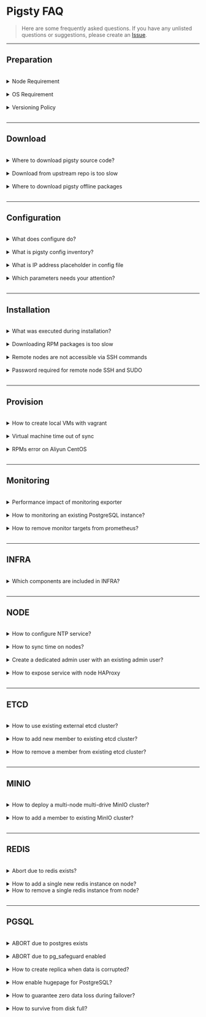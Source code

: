 # Pigsty FAQ

> Here are some frequently asked questions. If you have any unlisted questions or suggestions, please create an [Issue](https://github.com/Vonng/pigsty/issues/new).


----------------

## Preparation


<br>
<details><summary>Node Requirement</summary>

CPU Architecture: `x86_64`. `arm` is not supported yet.

CPU Number: **1** core for common node, at least **2** core for admin node.

Memory: at least **1GB** for common node, at least **2GB** for admin node.

It is recommended to use at least 3~4 x (2C / 4G / 100G) nodes for a serious production deployment.

</details><br>



<details><summary>OS Requirement</summary>

Pigsty is developed and tested on CentOS 7.9, Rocky 8.6 & 9.0 now. RHEL, Alma, Oracle, and any EL compatible distribution also works.

!> We strongly recommend using EL 7.9, 8.6, and 9.0 to avoid meaningless efforts on RPM troubleshooting.

</details><br>



<details><summary>Versioning Policy</summary>

!> Please always use a **version-specific** [release](https://github.com/Vonng/pigsty/releases), do not use the GitHub `master` branch unless you known what you are doing.

Pigsty use semantic version number such as: `<major>. <minor>. <release>`.

Major updates means some fundamental changes and huge features, minor version updates means new features, bumping package version, and minor API changes.
Release version updates means bug fixes and doc updates, and it does change offline package versions (i.e., v1.0.1 and v1.0.0 will use the same `pkg.tgz`).

Pigsty trys to release a Minor Release every 1-3 months and a Major Release every 1-2 years.

</details><br>




----------------

## Download


<br>
<details><summary>Where to download pigsty source code?</summary>

!> `bash -c "$(curl -fsSL http://download.pigsty.cc/get)"`

Executing the above command will automatically download the latest stable version of `pigsty.tgz` and extract it to the `~/pigsty` dir.
You can also manually download a specific version of Pigsty source code from the following location.
If you need to install it in an environment without Internet, you can download it in advance and upload it to the production server via scp/sftp, etc.

</details><br>


<details><summary>Download from upstream repo is too slow</summary>

TBD

</details><br>


<details><summary>Where to download pigsty offline packages</summary>

TBD

</details><br>



----------------

## Configuration


<br>
<details><summary>What does configure do?</summary>

!> Detect the environment, generate the configuration, enable the offline package (optional), and install the essential tool Ansible.

After downloading the Pigsty source package and unpacking it, you need first to execute `./configure` to complete the environment [configure](INSTALL#configure).

Pigsty will check if the current environment meets the installation requirements and generate the recommended config file `pigsty.yml` based on the current machine environment. In the `files/conf/` directory, there are a series of config files named `pigsty-*.yml` that can be used as reference templates for configuration in different scenarios, specified by `-m`.

The Configure installs Ansible, which generally comes with this package as the default source for the node, or from within the offline pkg if it exists.



</details><br>


<details><summary>What is pigsty config inventory?</summary>

!> The source root `pigsty.yml` is the default, unique config source.

Pigsty has one and only one [config file](CONFIG#inventory): [`pigsty.yml`](https://github.com/Vonng/pigsty/blob/master/pigsty.yml) in the source root dir, which describes the state of the entire environment.

In `ansible.cfg` in the same dir: `inventory = pigsty.yml` specifies this file as the default config file, or you can use the `-i` parameter when executing the playbook, restricting the use of a config file from another location. In addition, if you use CMDB as the config source, please modify the config in CMDB.



</details><br>


<details><summary>What is IP address placeholder in config file</summary>

!> Pigsty uses `10.10.10.10` as a placeholder for the current node IP, which will be replaced with the primary IP of the current node during the configure.

When the `configure` detects multiple NICs with multiple IPs on the current node, the config wizard will prompt for the **primary** IP to be used, i.e., **the IP used by the user to access the node from the internal network**. Note that please do not use the public IP.

This IP will be used to replace `10.10.10.10` in the config file template.

</details><br>



<details><summary>Which parameters needs your attention?</summary>

!> Usually, in a singleton installation, there is no need to make any adjustments to the config files.

Pigsty provides 220+ config parameters to customize the entire infra/platform/database.  However, there are a few parameters that can be adjusted in advance if needed:

* When accessing web service components, the domain name is [`infra_portal`](PARAM#infra_portal) (some services can only be accessed using the domain name through the Nginx proxy).
* Pigsty assumes that a `/data` dir exists to hold all data; you can adjust these paths if the data disk mount point differs from this.



</details><br>




----------------

## Installation



<br>
<details><summary>What was executed during installation?</summary>

!> When running `make install`, `ansible-playbook` is called to perform the preconfigured playbook [`infra.yml`](infra.yml) to complete the installation on the meta node.

The `configure` generates the config file by default and marks the current node as an admin  node and an infra node. And `make install` executes the Pigsty meta node initialization playbook `infra.yml`,
deploys the infra components, and initializes the meta node like a normal node on which a singleton PostgreSQL is deployed as CMDB.

</details><br>




<details><summary>Downloading RPM packages is too slow</summary>

!> It is best to use offline packages or configure a [proxy server](PARAM#CONNECT) or a local repo.

Pigsty has used domestic yum repos for downloads whenever possible. However, a few packages are still affected by **GFW**, resulting in slow downloads, such as related software downloaded directly from Github. The following solutions are available.

1. Pigsty provides an offline package, which pre-packages all software and its dependencies, and can skip the step of downloading software from the Internet.

2. Specify a proxy server via [`proxy_env`](PARAM#proxy_env) to download via proxy server.

3. Use other domestic available repos via [`infra_portal`](PARAM#infra_portal).

</details><br>




<details><summary>Remote nodes are not accessible via SSH commands</summary>

!> Specify a different port via the host instance-level [`ansible connection parameters`](PARAM#ansible_host).

Consider using **Ansible connection parameters** if the target machine is hidden behind an SSH springboard machine or if some customizations have been made that cannot be accessed directly using `ssh ip`. Additional SSH ports can be specified with `ansible_port` or `ansible_host` for SSH Alias.

```bash
pg-test:
  vars: { pg_cluster: pg-test }
  hosts:
    10.10.10.11: {pg_seq: 1, pg_role: primary, ansible_host: node-1 }
    10.10.10.12: {pg_seq: 2, pg_role: replica, ansible_port: 22223, ansible_user: admin }
    10.10.10.13: {pg_seq: 3, pg_role: offline, ansible_port: 22224 }
```

</details><br>




<details><summary>Password required for remote node SSH and SUDO</summary>

!> Use the `-k` and `-K` parameters, enter the password at the prompt, and refer to admin provisioning.

**When performing deployments and changes**, the admin user used **must** have `ssh` and `sudo` privileges for all nodes. Password-free is not required.
You can pass in ssh and sudo passwords via the `-k|-K` parameter when executing the playbook or even use another user to run the playbook via `-e`[`ansible_host`](PARAM#connect)`=<another_user>`.
However, Pigsty strongly recommends configuring SSH **passwordless login** with passwordless `sudo` for the admin user.


</details><br>





----------------

## Provision


<br>
<details><summary>How to create local VMs with vagrant</summary>

!> The first time you use Vagrant to pull up a particular OS repo, it will download the corresponding BOX.

Pigsty sandboxes use CentOS 7 by default, and Vagrant will download the `CentOS/7` ISO repo Box the first time the VM is started.

Using a proxy may increase the download speed. Downloading CentOS7 Box only needs to be done the first time the sandbox is started, and will be reused directly when the sandbox is subsequently rebuilt.

Users can also choose to create the required VM manually by downloading the CentOS 7 installation ISO repos.

</details><br>



<details><summary>Virtual machine time out of sync</summary>

!> `sudo ntpdate -u pool.ntp.org`

The time within the VM may not be consistent with the host after the Virtualbox shutdown. You can try the following command: `make sync` to force NTP time sync.

It can solve the problem of no data on the monitoring system after a long hibernation or shutdown and reboot. In addition, restarting the VM can also force a time reset without Internet access: `make dw4; make up4`.

</details><br>




<details><summary>RPMs error on Aliyun CentOS</summary>

!> Aliyun CentOS 7.9 server has DNS caching service `nscd` installed by default. Just remove it.

Aliyun's CentOS 7.9 repo has `nscd` installed by default, locking out the glibc version, which can cause RPM dependency errors during installation.

```bash
"Error: Package: nscd-2.17-307.el7.1.x86_64 (@base)"
```

Run `yum remove -y nscd` on all nodes to resolve this issue, and with Ansible, you can batch.

```bash
ansible all -b -a 'yum remove -y nscd'
```

</details><br>




----------------

## Monitoring


<br>
<details><summary>Performance impact of monitoring exporter</summary>

!> TBD

Not very much, 200ms per 10 ~ 15 seconds.

</details><br>


<details><summary>How to monitoring an existing PostgreSQL instance?</summary>

!> TBD

Check [PGSQL Monitor](PGSQL-MONITOR) for details.

</details><br>


<details><summary>How to remove monitor targets from prometheus?</summary>

!> TBD

```bash
./pgsql-rm.yml -t prometheus -l <cls>     # remove prometheus targets of cluster 'cls'
```

Or

```bash
bin/pgmon-rm <ins>     # shortcut for removing prometheus targets of pgsql instance 'ins'
```

</details><br>


----------------

## INFRA


<br>
<details><summary>Which components are included in INFRA?</summary>

- Ansible for automation, deployment, administration;
- Nginx for exposing any WebUI service and serve the yum repo;
- Self-Signed CA for SSL/TLS certificates;
- Prometheus for monitoring metrics
- Grafana for monitoring/visualization
- Loki for logging collection
- AlertManager for alerts aggregation
- Chronyd for NTP time sync
- DNSMasq for dns registration and resolve
- ETCD as DCS for PGSQL HA; (dedicate module)
- PostgreSQL on meta nodes as CMDB; (optional)
- Docker for stateless application & tools (optional) 


</details><br>



----------------

## NODE


<br>
<details><summary>How to configure NTP service?</summary>

!> If NTP is not configured, use a public NTP service or sync time with the admin node.

If your nodes already have NTP configured, you can leave it be by setting `node_ntp_enabled` to `false`.

Otherwise, if you have the Internet access, you can use public NTP service such as `pool.ntp.org`.

If you don't have Internet access, at least you can sync time with the admin node with:

```bash
node_ntp_servers:                 # NTP servers in /etc/chrony.conf
  - pool cn.pool.ntp.org iburst
  - pool ${admin_ip} iburst       # assume non-admin nodes does not have internet access
```

</details>


<br>
<details><summary>How to sync time on nodes?</summary>

!> Use `chronyc` to sync time. You have to configure NTP service first.

```bash
ansible all -b -a 'chronyc -a makestep'     # sync time
```

You can replace `all` with any group or host IP address to limit execution scope.

</details>



<br>
<details><summary>Create a dedicated admin user with an existing admin user?</summary>

!> `./node.yml -k -K -e ansible_user=<another_admin> -t node_admin`

This will create an admin user specified by [`node_admin_username`](PARAM#node_admin_username) on that node with existing admin user.

</details>


<br>
<details><summary>How to expose service with node HAProxy</summary>

!> TBD

</details><br>









----------------

## ETCD

<br>
<details><summary>How to use existing external etcd cluster?</summary>

!> Define them in the `etcd` group as usual. 

The special group `etcd` will be used as pg dcs servers, you can initialize them with `etcd.yml` or use existing external etcd cluster.

</details><br>


<details><summary>How to add new member to existing etcd cluster?</summary>

!> Check [Add member to etcd cluster](ETCD-ADMIN#add-member)

```bash
etcdctl member add <etcd-?> --learner=true --peer-urls=https://<new_ins_ip>:2380 # on admin node
./etcd.yml -l <new_ins_ip> -e etcd_init=existing                                 # init new etcd member
etcdctl member promote <new_ins_server_id>                                       # on admin node
```

</details><br>


<details><summary>How to remove a member from existing etcd cluster?</summary>

!> Check [Remove member from etcd cluster](ETCD-ADMIN#remove-member)

```bash
etcdctl member remove <etcd_server_id>   # kick member out of cluster (on admin node)
./etcd.yml -l <ins_ip> -t etcd_purge     # purge etcd instance
```


</details><br>




----------------

## MINIO

<br>
<details><summary>How to deploy a multi-node multi-drive MinIO cluster?</summary>

!> TBD

</details><br>


<details><summary>How to add a member to existing MinIO cluster?</summary>

!> TBD

</details><br>





----------------

## REDIS

<br>
<details><summary>Abort due to redis exists?</summary>

!> use `redis_clean = true` and `redis_safeguard = false` to force clean redis data

</details>


<br>
<details><summary>How to add a single new redis instance on node?</summary>

!> Use `bin/redis-add <ip> <port>` to deploy a new redis instance on node.

</details>


<details><summary>How to remove a single redis instance from node?</summary>

!> `bin/redis-rm <ip> <port>` to remove a single redis instance from node

</details><br>




----------------

## PGSQL


<br>
<details><summary>ABORT due to postgres exists</summary>

!> Set `pg_clean` = `true` and `pg_safeguard` = `false` to force clean postgres data during `pgsql.yml`

This is happened when you run `pgsql.yml` on a node that already has postgres running, and [`pg_clean`](PARAM#pg_clean) is set to `false`

If `pg_clean` is true (and the `pg_safeguard` is `false`, too), the `pgsql.yml` playbook will remove the existing pgsql data and re-init it as new one, which makes this playbook fully idempotent.

You can still purge the existing postgres data by using a special tag `pg_purge`

```bash
./pgsql.yml -t pg_clean      # honor pg_clean and pg_safeguard
./pgsql.yml -t pg_purge      # ignore pg_clean and pg_safeguard
```

</details>



<br>
<details><summary>ABORT due to pg_safeguard enabled</summary>

!> If [`pg_safeguard`](PARAM#pg_safeguard) is enabled, you can not run `bin/pgsql-rm` and `pgsql-rm.yml` playbook on that node. 

To disable `pg_safeguard`, you can set `pg_safeguard` to `false` in the inventory, or just passing `-e pg_safeguard=false` as cli arg to playbook:

```bash
./pgsql-rm.yml -e pg_safeguard=false -l <cls_to_remove>    # force override pg_safeguard
```

</details>



<br>
<details><summary>How to create replica when data is corrupted?</summary>

!> Disable `clonefrom` on bad instances and reload patroni config.

Pigsty set the `cloneform: true` tag on all instances' patroni config, which marks the instance available for cloning replica.

If this instance has corrupt data files, you can set `clonefrom: false` to avoid pulling data from the evil instance. To do so:

```bash
$ vi /pg/bin/patroni.yml

tags:
  nofailover: false
  clonefrom: true      # ----------> change to false
  noloadbalance: false
  nosync: false
  version:  '15'
  spec: '4C.8G.50G'
  conf: 'oltp.yml'
  
$ systemctl reload patroni
```

</details>



<br>
<details><summary>How enable hugepage for PostgreSQL?</summary>

!> use `node_hugepage_count` and `node_hugepage_ratio` or `/pg/bin/pg-tune-hugepage`

If your planning to enable hugepage, consider using `node_hugepage_count` and `node_hugepage_ratio` and apply with `./node.yml -t node_tune` .

It's a good practice to alloc **enough** hugepage before postgres start, and use `pg_tune_hugepage` to shrink them later.

If your postgres is already running, you can use `/pg/bin/pg-tune-hugepage` to enable hugepage on the fly.

```bash
sync; echo 3 > /proc/sys/vm/drop_caches   # drop system cache (ready for performance impact)
sudo /pg/bin/pg-tune-hugepage             # write nr_hugepages to /etc/sysctl.d/hugepage.conf
pg restart <cls>                          # restart postgres to use hugepage
```

</details>


<br>
<details><summary>How to guarantee zero data loss during failover?</summary>

!> Use `crit.yml` template, or setting `pg_rpo` to `0`, or [config cluster](PGSQL-ADMIN#config-cluster) with synchronous mode.

Consider using [sync standby](PGSQL-CONF#sync-standby), [quorum-commit](PGSQL-CONF#quorum-commit) to guarantee 0 data loss during failover.

</details>



<br>
<details><summary>How to survive from disk full?</summary>

!> `rm -rf /pg/dummy` will free some emergency space. 

The [`pg_dummy_filesize`](PARAM#pg_dummy_filesize) is set to `64MB` by default, consider increase it to `8GB` or larger in production environment.

It will be placed on `/pg/dummy` same disk as postgres main data disk, you can remove that file to free some emergency space, at least you can run some shell scripts on that node.

</details>



